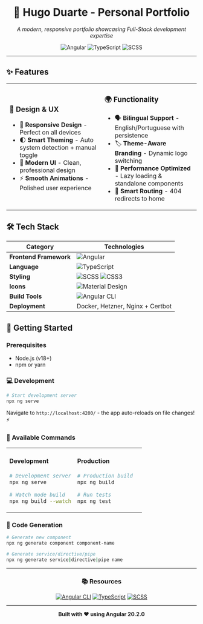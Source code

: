 <div align="center">
  <h1>🚀 Hugo Duarte - Personal Portfolio</h1>
  <p><em>A modern, responsive portfolio showcasing Full-Stack development expertise</em></p>
  
  ![Angular](https://img.shields.io/badge/Angular-20.2-DD0031?style=for-the-badge&logo=angular&logoColor=white)
  ![TypeScript](https://img.shields.io/badge/TypeScript-5.9-3178C6?style=for-the-badge&logo=typescript&logoColor=white)
  ![SCSS](https://img.shields.io/badge/SCSS-CC6699?style=for-the-badge&logo=sass&logoColor=white)
</div>

---

## ✨ Features

<table>
<tr>
<td width="50%">

### 🎨 **Design & UX**
- 📱 **Responsive Design** - Perfect on all devices
- 🌓 **Smart Theming** - Auto system detection + manual toggle
- 🎯 **Modern UI** - Clean, professional design
- ⚡ **Smooth Animations** - Polished user experience

</td>
<td width="50%">

### 🌍 **Functionality**
- 🗣️ **Bilingual Support** - English/Portuguese with persistence
- 🏷️ **Theme-Aware Branding** - Dynamic logo switching
- 🚀 **Performance Optimized** - Lazy loading & standalone components
- 🔗 **Smart Routing** - 404 redirects to home

</td>
</tr>
</table>

## 🛠️ Tech Stack

<div align="center">

| Category | Technologies |
|----------|-------------|
| **Frontend Framework** | ![Angular](https://img.shields.io/badge/-Angular%2020-DD0031?logo=angular&logoColor=white) |
| **Language** | ![TypeScript](https://img.shields.io/badge/-TypeScript-3178C6?logo=typescript&logoColor=white) |
| **Styling** | ![SCSS](https://img.shields.io/badge/-SCSS-CC6699?logo=sass&logoColor=white) ![CSS3](https://img.shields.io/badge/-CSS3-1572B6?logo=css3&logoColor=white) |
| **Icons** | ![Material Design](https://img.shields.io/badge/-Material%20Symbols-757575?logo=material-design&logoColor=white) |
| **Build Tools** | ![Angular CLI](https://img.shields.io/badge/-Angular%20CLI-DD0031?logo=angular&logoColor=white) |
| **Deployment** | Docker, Hetzner, Nginx + Certbot |

</div>

## 🚀 Getting Started

### Prerequisites
- Node.js (v18+)
- npm or yarn

### 💻 Development

```bash
# Start development server
npx ng serve
```
Navigate to `http://localhost:4200/` - the app auto-reloads on file changes! ⚡

### 🔧 Available Commands

<table>
<tr>
<td width="50%">

#### **Development**
```bash
# Development server
npx ng serve

# Watch mode build
npx ng build --watch
```

</td>
<td width="50%">

#### **Production**
```bash
# Production build
npx ng build

# Run tests
npx ng test
```

</td>
</tr>
</table>

### 🎯 Code Generation

```bash
# Generate new component
npx ng generate component component-name

# Generate service/directive/pipe
npx ng generate service|directive|pipe name
```

---

<div align="center">

### 📚 **Resources**

[![Angular CLI](https://img.shields.io/badge/Angular%20CLI-Docs-DD0031?logo=angular&logoColor=white)](https://angular.io/cli)
[![TypeScript](https://img.shields.io/badge/TypeScript-Docs-3178C6?logo=typescript&logoColor=white)](https://www.typescriptlang.org/docs/)
[![SCSS](https://img.shields.io/badge/SCSS-Guide-CC6699?logo=sass&logoColor=white)](https://sass-lang.com/guide)

---

**Built with ❤️ using Angular 20.2.0**

</div>
